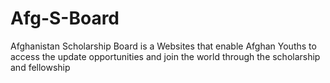 # Afg-S-Board
Afghanistan Scholarship Board is a Websites that enable Afghan Youths to access the update opportunities  and join the world through the scholarship and fellowship
